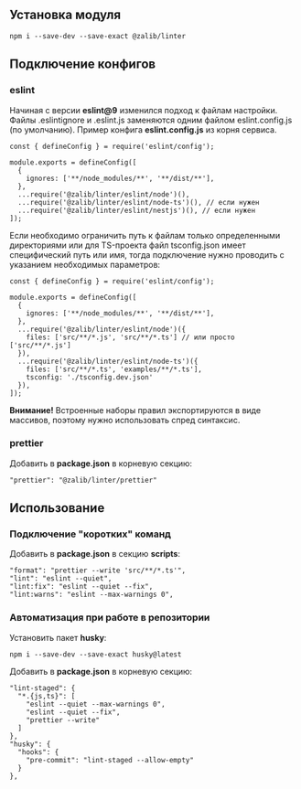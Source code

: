 ## Установка модуля
```
npm i --save-dev --save-exact @zalib/linter
```

## Подключение конфигов

### eslint
Начиная с версии **eslint@9** изменился подход к файлам настройки. Файлы .eslintignore и .eslint.js заменяются одним файлом eslint.config.js (по умолчанию). Пример конфига **eslint.config.js** из корня сервиса.
```
const { defineConfig } = require('eslint/config');

module.exports = defineConfig([
  {
    ignores: ['**/node_modules/**', '**/dist/**'],
  },
  ...require('@zalib/linter/eslint/node')(),
  ...require('@zalib/linter/eslint/node-ts')(), // если нужен
  ...require('@zalib/linter/eslint/nestjs')(), // если нужен
]);
```

Если необходимо ограничить путь к файлам только определенными директориями или для TS-проекта файл tsconfig.json имеет специфический путь или имя, тогда подключение нужно проводить с указанием необходимых параметров:
```
const { defineConfig } = require('eslint/config');

module.exports = defineConfig([
  {
    ignores: ['**/node_modules/**', '**/dist/**'],
  },
  ...require('@zalib/linter/eslint/node')({
    files: ['src/**/*.js', 'src/**/*.ts'] // или просто ['src/**/*.js']
  }),
  ...require('@zalib/linter/eslint/node-ts')({
    files: ['src/**/*.ts', 'examples/**/*.ts'],
    tsconfig: './tsconfig.dev.json'
  }),
]);
```

**Внимание!** Встроенные наборы правил экспортируются в виде массивов, поэтому нужно использовать спред синтаксис.

### prettier
Добавить в **package.json** в корневую секцию:
```
"prettier": "@zalib/linter/prettier"
```

## Использование

### Подключение "коротких" команд
Добавить в **package.json** в секцию **scripts**:
```
"format": "prettier --write 'src/**/*.ts'",
"lint": "eslint --quiet",
"lint:fix": "eslint --quiet --fix",
"lint:warns": "eslint --max-warnings 0",
```

### Автоматизация при работе в репозитории
Установить пакет **husky**:
```
npm i --save-dev --save-exact husky@latest
```

Добавить в **package.json** в корневую секцию:
```
"lint-staged": {
  "*.{js,ts}": [
    "eslint --quiet --max-warnings 0",
    "eslint --quiet --fix",
    "prettier --write"
  ]
},
"husky": {
  "hooks": {
    "pre-commit": "lint-staged --allow-empty"
  }
},
```
